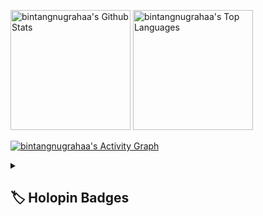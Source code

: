   <a href="https://github.com/bintangnugrahaa/github-readme-stats"><img alt="bintangnugrahaa's Github Stats" src="https://denvercoder1-github-readme-stats.vercel.app/api/?username=bintangnugrahaa&show_icons=true&include_all_commits=true&count_private=true&theme=react&hide_border=true&bg_color=1F222E&title_color=F85D7F&icon_color=F8D866" height="192px"/></a>
  <a href="https://github.com/bintangnugrahaa/github-readme-stats"><img alt="bintangnugrahaa's Top Languages" src="https://denvercoder1-github-readme-stats.vercel.app/api/top-langs/?username=bintangnugrahaa&langs_count=8&layout=compact&theme=react&hide_border=true&bg_color=1F222E&title_color=F85D7F&icon_color=F8D866&hide=Jupyter%20Notebook,Roff" height="192px"/></a>
  <br/>

  <a href="https://github.com/bintangnugrahaa/github-readme-activity-graph"><img alt="bintangnugrahaa's Activity Graph" src="https://github-readme-activity-graph.vercel.app/graph/?username=bintangnugrahaa&bg_color=1F222E&color=F8D866&line=F85D7F&point=FFFFFF&hide_border=true" /></a>

<details> 
  <summary><h2>🏷️ Holopin Badges</h2></summary>

  <p><a href="https://holopin.io/@bintangnugrahaa"><img src="https://holopin.me/bintangnugrahaa" alt="@bintangnugrahaa&#39;s Holopin board"></a></p>
</details>
